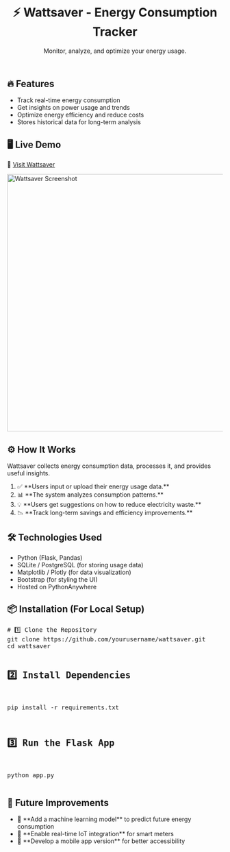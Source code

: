 <!DOCTYPE html>
<html lang="en">
<head>
    <meta charset="UTF-8">
    <meta name="viewport" content="width=device-width, initial-scale=1.0">
</head>
<body>


<header class="bg-dark text-white text-center py-5">
        <h1>⚡ Wattsaver - Energy Consumption Tracker</h1>
        <p>Monitor, analyze, and optimize your energy usage.</p>
    </header>


<section class="container my-5">
        <h2 class="text-center">🔥 Features</h2>
        <ul class="list-group mt-3">
            <li class="list-group-item"><i class="fas fa-chart-line"></i> Track real-time energy consumption</li>
            <li class="list-group-item"><i class="fas fa-bolt"></i> Get insights on power usage and trends</li>
            <li class="list-group-item"><i class="fas fa-save"></i> Optimize energy efficiency and reduce costs</li>
            <li class="list-group-item"><i class="fas fa-database"></i> Stores historical data for long-term analysis</li>
        </ul>
    </section>


<section class="container my-5 text-center">
        <h2>🖥️ Live Demo</h2>
        <p>🔗 <a href="https://wattsaver1.pythonanywhere.com/" target="_blank">Visit Wattsaver</a></p>
        <div class="text-center">
            <img src="screenshot.png" class="img-fluid" alt="Wattsaver Screenshot" width="600">
        </div>
    </section>


<section class="container my-5">
        <h2 class="text-center">⚙️ How It Works</h2>
        <p>Wattsaver collects energy consumption data, processes it, and provides useful insights.</p>
        <ol>
            <li>✅ **Users input or upload their energy usage data.**</li>
            <li>📊 **The system analyzes consumption patterns.**</li>
            <li>💡 **Users get suggestions on how to reduce electricity waste.**</li>
            <li>📉 **Track long-term savings and efficiency improvements.**</li>
        </ol>
    </section>

<section class="container my-5">
        <h2 class="text-center">🛠️ Technologies Used</h2>
        <ul class="list-group mt-3">
            <li class="list-group-item"><i class="fab fa-python"></i> Python (Flask, Pandas)</li>
            <li class="list-group-item"><i class="fas fa-database"></i> SQLite / PostgreSQL (for storing usage data)</li>
            <li class="list-group-item"><i class="fas fa-chart-bar"></i> Matplotlib / Plotly (for data visualization)</li>
            <li class="list-group-item"><i class="fab fa-bootstrap"></i> Bootstrap (for styling the UI)</li>
            <li class="list-group-item"><i class="fas fa-server"></i> Hosted on PythonAnywhere</li>
        </ul>
    </section>


<section class="container my-5">
        <h2 class="text-center">📦 Installation (For Local Setup)</h2>
        <div class="bg-light p-3">
            <pre>
# 1️⃣ Clone the Repository
git clone https://github.com/yourusername/wattsaver.git
cd wattsaver

# 2️⃣ Install Dependencies
pip install -r requirements.txt

# 3️⃣ Run the Flask App
python app.py
            </pre>
        </div>
    </section>


<section class="container my-5">
        <h2 class="text-center">🚀 Future Improvements</h2>
        <ul>
            <li>📌 **Add a machine learning model** to predict future energy consumption</li>
            <li>📌 **Enable real-time IoT integration** for smart meters</li>
            <li>📌 **Develop a mobile app version** for better accessibility</li>
        </ul>
    </section>



</body>
</html>
